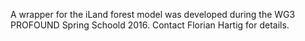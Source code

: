 A wrapper for the iLand forest model was developed during the WG3 PROFOUND Spring Schoold 2016. Contact Florian Hartig for details.

